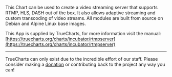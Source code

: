 This Chart can be used to create a video streaming server that supports RTMP, HLS, DASH out of the box. It also allows adaptive streaming and custom transcoding of video streams. All modules are built from source on Debian and Alpine Linux base images.

This App is supplied by TrueCharts, for more information visit the manual: [https://truecharts.org/charts/incubator/rtmpserver](https://truecharts.org/charts/incubator/rtmpserver)

---

TrueCharts can only exist due to the incredible effort of our staff.
Please consider making a [donation](https://truecharts.org/sponsor) or contributing back to the project any way you can!
